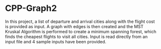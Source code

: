 # CPP-Graph2
In this project, a list of departure and arrival cities along with the flight cost is provided as input. A graph with edges is then created and the MST Kruskal Algorithm is performed to create a minimum spanning forest, which finds the cheapest flights to visit all cities. Input is read directly from an input file and 4 sample inputs have been provided.
